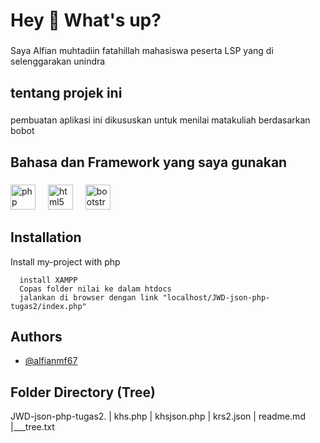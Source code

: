<h1 align="left">Hey 👋 What's up?</h1>

###

<p align="left">Saya Alfian muhtadiin fatahillah mahasiswa peserta LSP yang di selenggarakan unindra</p>

###

<h2 align="left">tentang projek ini</h2>

###

<p align="left">pembuatan aplikasi ini dikususkan untuk menilai matakuliah berdasarkan bobot</p>

###

<h2 align="left">Bahasa dan Framework yang saya gunakan</h2>

###

<div align="left">
  <img src="https://cdn.jsdelivr.net/gh/devicons/devicon/icons/php/php-original.svg" height="40" alt="php logo"  />
  <img width="12" />
  <img src="https://cdn.jsdelivr.net/gh/devicons/devicon/icons/html5/html5-original.svg" height="40" alt="html5 logo"  />
  <img width="12" />
  <img src="https://cdn.jsdelivr.net/gh/devicons/devicon/icons/bootstrap/bootstrap-original.svg" height="40" alt="bootstrap logo"  />
</div>

###
## Installation

Install my-project with php

```
  install XAMPP
  Copas folder nilai ke dalam htdocs
  jalankan di browser dengan link "localhost/JWD-json-php-tugas2/index.php" 
```

## Authors

- [@alfianmf67](https://www.instagram.com/alfianmf67/)


## Folder Directory (Tree)
JWD-json-php-tugas2.
 |   khs.php
 |   khsjson.php
 |   krs2.json
 |   readme.md
 |___tree.txt
